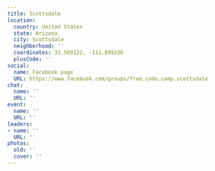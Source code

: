 ```yaml
---
title: Scottsdale
location:
  country: United States
  state: Arizona
  city: Scottsdale
  neighborhood: ''
  coordinates: 33.509122, -111.899236
  plusCode: ''
social:
  name: Facebook page
  URL: https://www.facebook.com/groups/free.code.camp.scottsdale
chat:
  name: ''
  URL: ''
event:
  name: ''
  URL: ''
leaders:
- name: ''
  URL: ''
photos:
  old: ''
  cover: ''
---
```


